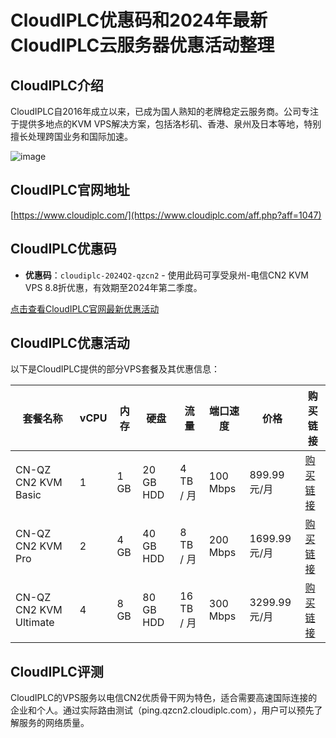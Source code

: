 # CloudIPLC优惠码和2024年最新CloudIPLC云服务器优惠活动整理

## CloudIPLC介绍
CloudIPLC自2016年成立以来，已成为国人熟知的老牌稳定云服务商。公司专注于提供多地点的KVM VPS解决方案，包括洛杉矶、香港、泉州及日本等地，特别擅长处理跨国业务和国际加速。

![image](https://github.com/eosbborne/CloudIPLC/assets/169418184/ef9d69b7-d868-49e4-867d-0476107ffb40)

## CloudIPLC官网地址
[https://www.cloudiplc.com/](https://www.cloudiplc.com/aff.php?aff=1047)

## CloudIPLC优惠码
- **优惠码**：`cloudiplc-2024Q2-qzcn2` - 使用此码可享受泉州-电信CN2 KVM VPS 8.8折优惠，有效期至2024年第二季度。

[点击查看CloudIPLC官网最新优惠活动](https://www.cloudiplc.com/aff.php?aff=1047)

## CloudIPLC优惠活动
以下是CloudIPLC提供的部分VPS套餐及其优惠信息：

| 套餐名称                  | vCPU | 内存 | 硬盘     | 流量                | 端口速度    | 价格       | 购买链接                                              |
|--------------------------|------|------|----------|---------------------|-------------|------------|-------------------------------------------------------|
| CN-QZ CN2 KVM Basic      | 1    | 1 GB | 20 GB HDD| 4 TB / 月           | 100 Mbps    | 899.99元/月| [购买链接](https://www.cloudiplc.com/aff.php?aff=1047&pid=16) |
| CN-QZ CN2 KVM Pro        | 2    | 4 GB | 40 GB HDD| 8 TB / 月           | 200 Mbps    | 1699.99元/月| [购买链接](https://www.cloudiplc.com/aff.php?aff=1047&pid=18) |
| CN-QZ CN2 KVM Ultimate   | 4    | 8 GB | 80 GB HDD| 16 TB / 月          | 300 Mbps    | 3299.99元/月| [购买链接](https://www.cloudiplc.com/aff.php?aff=1047&pid=20) |

## CloudIPLC评测
CloudIPLC的VPS服务以电信CN2优质骨干网为特色，适合需要高速国际连接的企业和个人。通过实际路由测试（ping.qzcn2.cloudiplc.com），用户可以预先了解服务的网络质量。
